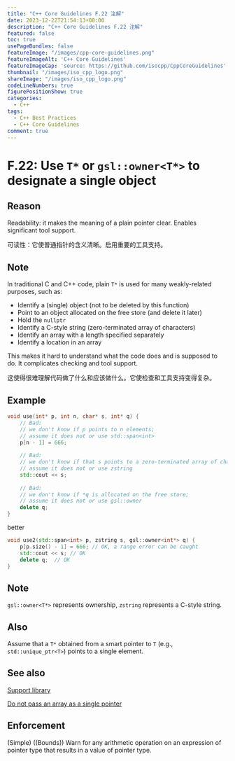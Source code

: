 ```yaml
---
title: "C++ Core Guidelines F.22 注解"
date: 2023-12-22T21:54:13+08:00
description: "C++ Core Guidelines F.22 注解"
featured: false
toc: true
usePageBundles: false
featureImage: "/images/cpp-core-guidelines.png"
featureImageAlt: 'C++ Core Guidelines'
featureImageCap: 'source: https://github.com/isocpp/CppCoreGuidelines'
thumbnail: "/images/iso_cpp_logo.png"
shareImage: "/images/iso_cpp_logo.png"
codeLineNumbers: true
figurePositionShow: true
categories:
  - C++
tags:
  - C++ Best Practices
  - C++ Core Guidelines
comment: true
---
```


# F.22: Use `T*` or `gsl::owner<T*>` to designate a single object

## Reason

Readability: it makes the meaning of a plain pointer clear. Enables significant tool support.

可读性：它使普通指针的含义清晰。启用重要的工具支持。

## Note

In traditional C and C++ code, plain `T*` is used for many weakly-related purposes, such as:

- Identify a (single) object (not to be deleted by this function)
- Point to an object allocated on the free store (and delete it later)
- Hold the `nullptr`
- Identify a C-style string (zero-terminated array of characters)
- Identify an array with a length specified separately
- Identify a location in an array

This makes it hard to understand what the code does and is supposed to do. It complicates checking and tool support.

这使得很难理解代码做了什么和应该做什么。它使检查和工具支持变得复杂。

## Example

```c++
void use(int* p, int n, char* s, int* q) {
    // Bad:
    // we don't know if p points to n elements;
    // assume it does not or use std::span<int>
    p[n - 1] = 666;
    
    // Bad:
    // we don't know if that s points to a zero-terminated array of char;
    // assume it does not or use zstring
    std::cout << s;
    
    // Bad:
    // we don't know if *q is allocated on the free store;
    // assume it does not or use gsl::owner
    delete q;
}
```

better

```c++
void use2(std::span<int> p, zstring s, gsl::owner<int*> q) {
    p[p.size() - 1] = 666; // OK, a range error can be caught
    std::cout << s; // OK
    delete q;  // OK
}
```

## Note

`gsl::owner<T*>` represents ownership, `zstring` represents a C-style string.

## Also

Assume that a `T*` obtained from a smart pointer to `T` (e.g., `std::unique_ptr<T>`) points to a single element.

## See also

[Support library](https://isocpp.github.io/CppCoreGuidelines/CppCoreGuidelines#gsl-guidelines-support-library)

[Do not pass an array as a single pointer](https://isocpp.github.io/CppCoreGuidelines/CppCoreGuidelines#Ri-array)

## Enforcement

(Simple) ((Bounds)) Warn for any arithmetic operation on an expression of pointer type that results in a value of pointer type.
